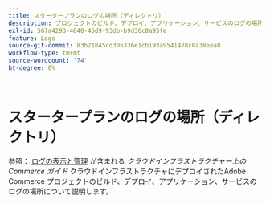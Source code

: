 ```yaml
---
title: スタータープランのログの場所（ディレクトリ）
description: プロジェクトのビルド、デプロイ、アプリケーション、サービスのログの場所については、*Commerce on Cloud Infrastructure ガイド*の [ ログの表示と管理 ] （https://experienceleague.adobe.com/docs/commerce-cloud-service/user-guide/develop/test/log-locations.html）を参照してください。
exl-id: 567a4293-4640-45d9-93db-b9d36c0a95fe
feature: Logs
source-git-commit: 83b21845cd306336e1cb193a9541478c8a38eea8
workflow-type: tm+mt
source-wordcount: '74'
ht-degree: 0%

---
```


# スタータープランのログの場所（ディレクトリ）

参照： [ログの表示と管理](https://experienceleague.adobe.com/docs/commerce-cloud-service/user-guide/develop/test/log-locations.html) が含まれる *クラウドインフラストラクチャー上のCommerce ガイド* クラウドインフラストラクチャにデプロイされたAdobe Commerce プロジェクトのビルド、デプロイ、アプリケーション、サービスのログの場所について説明します。
